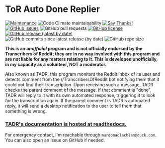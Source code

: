 # ToR Auto Done Replier

[![Maintenance](https://img.shields.io/badge/Maintained%3F-yes-green.svg)](https://GitHub.com/MurdoMaclachlan/tadr/graphs/commit-activity)
![Code Climate maintainability](https://img.shields.io/codeclimate/maintainability-percentage/MurdoMaclachlan/tadr)
[![Say Thanks!](https://img.shields.io/badge/Say%20Thanks-!-1EAEDB.svg)](https://saythanks.io/to/murdo@maclachlans.org.uk)  
[![GitHub issues](https://img.shields.io/github/issues/MurdoMaclachlan/tadr)](https://github.com/MurdoMaclachlan/tadr/issues)
![GitHub pull requests](https://img.shields.io/github/issues-pr/MurdoMaclachlan/tadr)
[![GitHub license](https://img.shields.io/github/license/MurdoMaclachlan/tadr)](https://github.com/MurdoMaclachlan/tadr/blob/master/LICENSE)
[![GitHub release (latest by date)](https://img.shields.io/github/v/release/MurdoMaclachlan/tadr)](https://github.com/MurdoMaclachlan/tadr/releases/latest)
![GitHub commits since latest release (by date)](https://img.shields.io/github/commits-since/MurdoMaclachlan/tadr/latest)
![GitHub repo size](https://img.shields.io/github/repo-size/MurdoMaclachlan/tadr)

**This is an *unofficial* program and is not officially endorsed by the Transcribers of Reddit; they are in no way involved with this program and are not liable for any matters relating to it. This is developed unofficially, in my capacity as a volunteer, NOT a moderator.**

Also known as TADR, this program monitors the Reddit inbox of its user and detects comment from the r/TranscribersOfReddit bot notifying them that it could not find their transcription. Upon receiving such a message, TADR checks the parent comment of the message. If that comment is "done", TADR will reply to it with its own automated response, triggering it to look for the transcription again. If the parent comment is TADR's automated reply, it will send a desktop notification to the user to tell them that something is wrong.

### [TADR's documentation is hosted at readthedocs.](https://tadr.readthedocs.io/en/latest/)

For emergency contact, I'm reachable through `murdomaclachlan@duck.com`. You can also open an issue on GitHub if needed.
